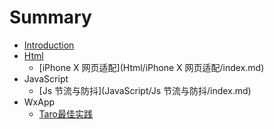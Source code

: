 # Summary

* [Introduction](README.md)
* [Html](Html/README.md)
  * [iPhone X 网页适配](Html/iPhone X 网页适配/index.md)
* JavaScript
  * [Js 节流与防抖](JavaScript/Js 节流与防抖/index.md)
* WxApp
  * [Taro最佳实践](WxApp/Taro最佳实践/index.md)

